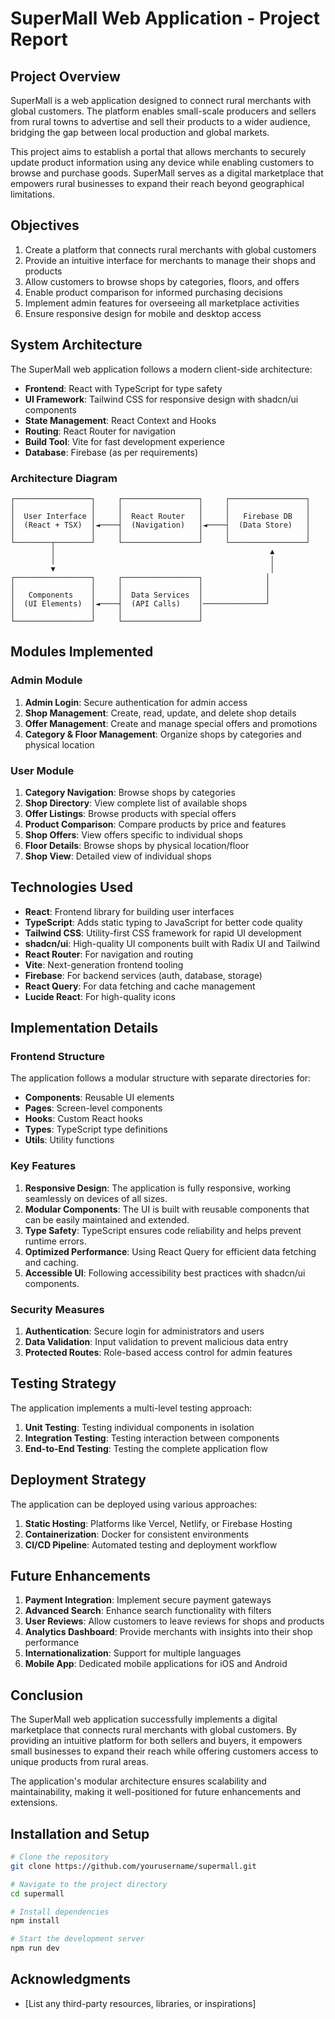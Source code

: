 
# SuperMall Web Application - Project Report

## Project Overview

SuperMall is a web application designed to connect rural merchants with global customers. The platform enables small-scale producers and sellers from rural towns to advertise and sell their products to a wider audience, bridging the gap between local production and global markets. 

This project aims to establish a portal that allows merchants to securely update product information using any device while enabling customers to browse and purchase goods. SuperMall serves as a digital marketplace that empowers rural businesses to expand their reach beyond geographical limitations.

## Objectives

1. Create a platform that connects rural merchants with global customers
2. Provide an intuitive interface for merchants to manage their shops and products
3. Allow customers to browse shops by categories, floors, and offers
4. Enable product comparison for informed purchasing decisions
5. Implement admin features for overseeing all marketplace activities
6. Ensure responsive design for mobile and desktop access

## System Architecture

The SuperMall web application follows a modern client-side architecture:

- **Frontend**: React with TypeScript for type safety
- **UI Framework**: Tailwind CSS for responsive design with shadcn/ui components
- **State Management**: React Context and Hooks
- **Routing**: React Router for navigation
- **Build Tool**: Vite for fast development experience
- **Database**: Firebase (as per requirements)

### Architecture Diagram

```
┌─────────────────┐     ┌─────────────────┐     ┌─────────────────┐
│                 │     │                 │     │                 │
│  User Interface │     │  React Router   │     │   Firebase DB   │
│  (React + TSX)  │◄────┤  (Navigation)   │◄────┤  (Data Store)   │
│                 │     │                 │     │                 │
└────────┬────────┘     └─────────────────┘     └─────────────────┘
         │                                                ▲
         │                                                │
         ▼                                                │
┌─────────────────┐     ┌─────────────────┐              │
│                 │     │                 │              │
│   Components    │     │  Data Services  │              │
│  (UI Elements)  │◄────┤  (API Calls)    │──────────────┘
│                 │     │                 │
└─────────────────┘     └─────────────────┘
```

## Modules Implemented

### Admin Module

1. **Admin Login**: Secure authentication for admin access
2. **Shop Management**: Create, read, update, and delete shop details
3. **Offer Management**: Create and manage special offers and promotions
4. **Category & Floor Management**: Organize shops by categories and physical location

### User Module

1. **Category Navigation**: Browse shops by categories
2. **Shop Directory**: View complete list of available shops
3. **Offer Listings**: Browse products with special offers
4. **Product Comparison**: Compare products by price and features
5. **Shop Offers**: View offers specific to individual shops
6. **Floor Details**: Browse shops by physical location/floor
7. **Shop View**: Detailed view of individual shops

## Technologies Used

- **React**: Frontend library for building user interfaces
- **TypeScript**: Adds static typing to JavaScript for better code quality
- **Tailwind CSS**: Utility-first CSS framework for rapid UI development
- **shadcn/ui**: High-quality UI components built with Radix UI and Tailwind
- **React Router**: For navigation and routing
- **Vite**: Next-generation frontend tooling
- **Firebase**: For backend services (auth, database, storage)
- **React Query**: For data fetching and cache management
- **Lucide React**: For high-quality icons

## Implementation Details

### Frontend Structure

The application follows a modular structure with separate directories for:

- **Components**: Reusable UI elements
- **Pages**: Screen-level components
- **Hooks**: Custom React hooks
- **Types**: TypeScript type definitions
- **Utils**: Utility functions

### Key Features

1. **Responsive Design**: The application is fully responsive, working seamlessly on devices of all sizes.
2. **Modular Components**: The UI is built with reusable components that can be easily maintained and extended.
3. **Type Safety**: TypeScript ensures code reliability and helps prevent runtime errors.
4. **Optimized Performance**: Using React Query for efficient data fetching and caching.
5. **Accessible UI**: Following accessibility best practices with shadcn/ui components.

### Security Measures

1. **Authentication**: Secure login for administrators and users
2. **Data Validation**: Input validation to prevent malicious data entry
3. **Protected Routes**: Role-based access control for admin features

## Testing Strategy

The application implements a multi-level testing approach:

1. **Unit Testing**: Testing individual components in isolation
2. **Integration Testing**: Testing interaction between components
3. **End-to-End Testing**: Testing the complete application flow

## Deployment Strategy

The application can be deployed using various approaches:

1. **Static Hosting**: Platforms like Vercel, Netlify, or Firebase Hosting
2. **Containerization**: Docker for consistent environments
3. **CI/CD Pipeline**: Automated testing and deployment workflow

## Future Enhancements

1. **Payment Integration**: Implement secure payment gateways
2. **Advanced Search**: Enhance search functionality with filters
3. **User Reviews**: Allow customers to leave reviews for shops and products
4. **Analytics Dashboard**: Provide merchants with insights into their shop performance
5. **Internationalization**: Support for multiple languages
6. **Mobile App**: Dedicated mobile applications for iOS and Android

## Conclusion

The SuperMall web application successfully implements a digital marketplace that connects rural merchants with global customers. By providing an intuitive platform for both sellers and buyers, it empowers small businesses to expand their reach while offering customers access to unique products from rural areas.

The application's modular architecture ensures scalability and maintainability, making it well-positioned for future enhancements and extensions.

## Installation and Setup

```bash
# Clone the repository
git clone https://github.com/yourusername/supermall.git

# Navigate to the project directory
cd supermall

# Install dependencies
npm install

# Start the development server
npm run dev
```

## Acknowledgments

- [List any third-party resources, libraries, or inspirations]
